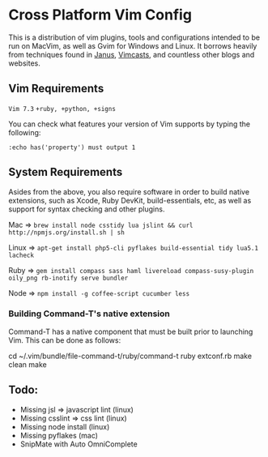 # Cross Platform Vim Config

This is a distribution of vim plugins, tools and configurations intended to be run on MacVim, as well as Gvim for Windows and Linux. It borrows heavily from techniques found in [Janus](https://github.com/carlhuda/janus), [Vimcasts](http://vimcasts.org/), and countless other blogs and websites.

## Vim Requirements

`Vim 7.3`
`+ruby, +python, +signs`

You can check what features your version of Vim supports by typing the following:

```:echo has('property') must output 1```

## System Requirements
Asides from the above, you also require software in order to build native extensions, such as Xcode, Ruby DevKit, build-essentials, etc, as well as support for syntax checking and other plugins.

Mac   => ```brew install node csstidy lua jslint && curl http://npmjs.org/install.sh | sh```

Linux => ```apt-get install php5-cli pyflakes build-essential tidy lua5.1 lacheck```

Ruby  => ```gem install compass sass haml livereload compass-susy-plugin oily_png rb-inotify serve bundler```

Node  => ```npm install -g coffee-script cucumber less```


### Building Command-T's native extension
Command-T has a native component that must be built prior to launching Vim. This can be done as follows:

  cd ~/.vim/bundle/file-command-t/ruby/command-t
  ruby extconf.rb
  make clean
  make

## Todo:
* Missing jsl => javascript lint (linux)
* Missing csslint => css lint (linux)
* Missing node install (linux)
* Missing pyflakes (mac)
* SnipMate with Auto OmniComplete


